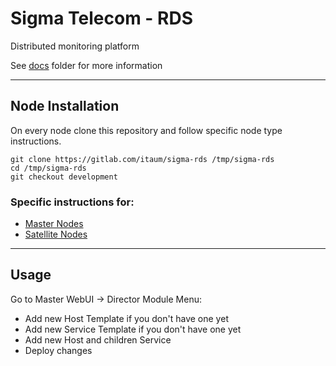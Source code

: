# Sigma Telecom - RDS

Distributed monitoring platform

See [docs](/docs) folder for more information

---

## Node Installation

On every node clone this repository and follow specific node type instructions.

```
git clone https://gitlab.com/itaum/sigma-rds /tmp/sigma-rds
cd /tmp/sigma-rds
git checkout development
```

### Specific instructions for:

- [Master Nodes](docs/setup_master_debian.md)
- [Satellite Nodes](docs/setup_satellite_debian.md)

---

## Usage

Go to Master WebUI -> Director Module Menu:

- Add new Host Template if you don't have one yet
- Add new Service Template if you don't have one yet
- Add new Host and children Service
- Deploy changes

